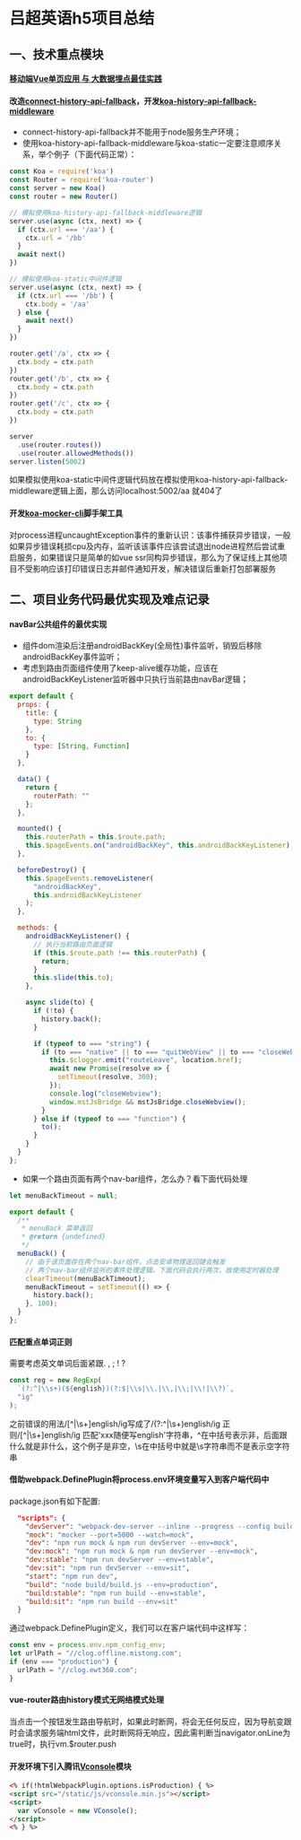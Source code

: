 # 吕超英语h5项目总结
## 一、技术重点模块
#### [移动端Vue单页应用 与 大数据埋点最佳实践](./clogger.md)
#### 改造[connect-history-api-fallback](https://www.npmjs.com/package/connect-history-api-fallback)，开发[koa-history-api-fallback-middleware](https://github.com/yjh30/koa-history-api-fallback-middleware)
- connect-history-api-fallback并不能用于node服务生产环境；
- 使用koa-history-api-fallback-middleware与koa-static一定要注意顺序关系，举个例子（下面代码正常）：
```js
const Koa = require('koa')
const Router = require('koa-router')
const server = new Koa()
const router = new Router()

// 模拟使用koa-history-api-fallback-middleware逻辑
server.use(async (ctx, next) => {
  if (ctx.url === '/aa') {
    ctx.url = '/bb'
  }
  await next()
})

// 模拟使用koa-static中间件逻辑
server.use(async (ctx, next) => {
  if (ctx.url === '/bb') {
    ctx.body = '/aa'
  } else {
    await next()
  }
})

router.get('/a', ctx => {
  ctx.body = ctx.path
})
router.get('/b', ctx => {
  ctx.body = ctx.path
})
router.get('/c', ctx => {
  ctx.body = ctx.path
})

server
  .use(router.routes())
  .use(router.allowedMethods())
server.listen(5002)
```
如果模拟使用koa-static中间件逻辑代码放在模拟使用koa-history-api-fallback-middleware逻辑上面，那么访问localhost:5002/aa 就404了

#### 开发[koa-mocker-cli](https://www.npmjs.com/package/koa-mocker-cli)脚手架工具
对process进程uncaughtException事件的重新认识：该事件捕获异步错误，一般如果异步错误耗损cpu及内存，监听该该事件应该尝试退出node进程然后尝试重启服务，如果错误只是简单的如vue ssr同构异步错误，那么为了保证线上其他项目不受影响应该打印错误日志并邮件通知开发，解决错误后重新打包部署服务

## 二、项目业务代码最优实现及难点记录
#### navBar公共组件的最优实现
- 组件dom渲染后注册androidBackKey(全局性)事件监听，销毁后移除androidBackKey事件监听；
- 考虑到路由页面组件使用了keep-alive缓存功能，应该在androidBackKeyListener监听器中只执行当前路由navBar逻辑；
```js
export default {
  props: {
    title: {
      type: String
    },
    to: {
      type: [String, Function]
    }
  },

  data() {
    return {
      routerPath: ""
    };
  },

  mounted() {
    this.routerPath = this.$route.path;
    this.$pageEvents.on("androidBackKey", this.androidBackKeyListener);
  },

  beforeDestroy() {
    this.$pageEvents.removeListener(
      "androidBackKey",
      this.androidBackKeyListener
    );
  },

  methods: {
    androidBackKeyListener() {
      // 执行当前路由页面逻辑
      if (this.$route.path !== this.routerPath) {
        return;
      }
      this.slide(this.to);
    },

    async slide(to) {
      if (!to) {
        history.back();
      }

      if (typeof to === "string") {
        if (to === "native" || to === "quitWebView" || to === "closeWebview") {
          this.$clogger.emit("routeLeave", location.href);
          await new Promise(resolve => {
            setTimeout(resolve, 300);
          });
          console.log("closeWebview");
          window.mstJsBridge && mstJsBridge.closeWebview();
        }
      } else if (typeof to === "function") {
        to();
      }
    }
  }
};
```
- 如果一个路由页面有两个nav-bar组件，怎么办？看下面代码处理
```js
let menuBackTimeout = null;

export default {
  /**
   * menuBack 菜单返回
   * @return {undefined}
   */
  menuBack() {
    // 由于该页面存在两个nav-bar组件，点击安卓物理返回键会触发
    // 两个nav-bar组件监听的事件处理逻辑，下面代码会执行两次，故使用定时器处理
    clearTimeout(menuBackTimeout);
    menuBackTimeout = setTimeout(() => {
      history.back();
    }, 100);
  }
};
```
#### 匹配重点单词正则
需要考虑英文单词后面紧跟. , ; ! ?
```js
const reg = new RegExp(
  `(?:^|\\s+)(${english})(?:$|\\s|\\.|\\,|\\;|\\!|\\?)`,
  "ig"
);
```
之前错误的用法/[^|\s+]english/ig写成了/(?:^|\\s+)english/ig 正则/[^|\s+]english/ig 匹配'xxx随便写english'字符串，^在中括号表示非，后面跟什么就是非什么，这个例子是非空，\s在中括号中就是\s字符串而不是表示空字符串

#### 借助webpack.DefinePlugin将process.env环境变量写入到客户端代码中
package.json有如下配置:
```json
  "scripts": {
    "devServer": "webpack-dev-server --inline --progress --config build/webpack.dev.conf.js",
    "mock": "mocker --port=5000 --watch=mock",
    "dev": "npm run mock & npm run devServer --env=mock",
    "dev:mock": "npm run mock & npm run devServer --env=mock",
    "dev:stable": "npm run devServer --env=stable",
    "dev:sit": "npm run devServer --env=sit",
    "start": "npm run dev",
    "build": "node build/build.js --env=production",
    "build:stable": "npm run build --env=stable",
    "build:sit": "npm run build --env=sit"
  }
```
通过webpack.DefinePlugin定义，我们可以在客户端代码中这样写：
```js
const env = process.env.npm_config_env;
let urlPath = "//clog.offline.mistong.com";
if (env === "production") {
  urlPath = "//clog.ewt360.com";
}
```

#### vue-router路由history模式无网络模式处理
当点击一个按钮发生路由导航时，如果此时断网，将会无任何反应，因为导航变跟时会请求服务端html文件，此时断网将无响应，因此需判断当navigator.onLine为true时，执行vm.$router.push

#### 开发环境下引入腾讯[Vconsole](https://github.com/Tencent/vConsole)模块
```html
<% if(!htmlWebpackPlugin.options.isProduction) { %>
<script src="/static/js/vconsole.min.js"></script>
<script>
  var vConsole = new VConsole();
</script>
<% } %>
```